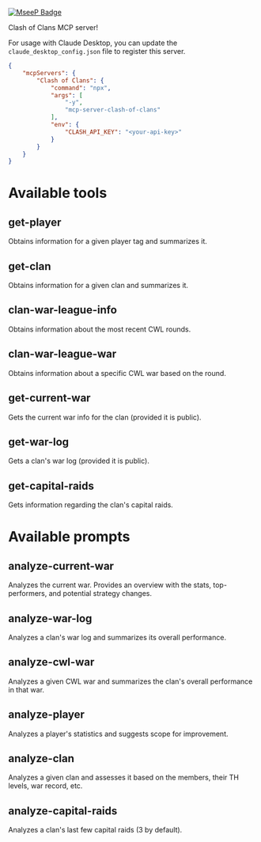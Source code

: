 [![MseeP Badge](https://mseep.net/pr/saunved-mcp-server-clash-of-clans-badge.jpg)](https://mseep.ai/app/saunved-mcp-server-clash-of-clans)

Clash of Clans MCP server!

For usage with Claude Desktop, you can update the `claude_desktop_config.json` file to register this server.

```json
{
    "mcpServers": {
        "Clash of Clans": {
            "command": "npx",
            "args": [
                "-y",
                "mcp-server-clash-of-clans"
            ],
            "env": {
                "CLASH_API_KEY": "<your-api-key>"
            }
        }
    }
}
```

# Available tools

## get-player
Obtains information for a given player tag and summarizes it.

## get-clan
Obtains information for a given clan and summarizes it.

## clan-war-league-info
Obtains information about the most recent CWL rounds.

## clan-war-league-war
Obtains information about a specific CWL war based on the round.

## get-current-war
Gets the current war info for the clan (provided it is public).

## get-war-log
Gets a clan's war log (provided it is public).

## get-capital-raids
Gets information regarding the clan's capital raids.

# Available prompts

## analyze-current-war
Analyzes the current war. Provides an overview with the stats, top-performers, and potential strategy changes.

## analyze-war-log
Analyzes a clan's war log and summarizes its overall performance.

## analyze-cwl-war
Analyzes a given CWL war and summarizes the clan's overall performance in that war.

## analyze-player
Analyzes a player's statistics and suggests scope for improvement.

## analyze-clan
Analyzes a given clan and assesses it based on the members, their TH levels, war record, etc.

## analyze-capital-raids
Analyzes a clan's last few capital raids (3 by default).